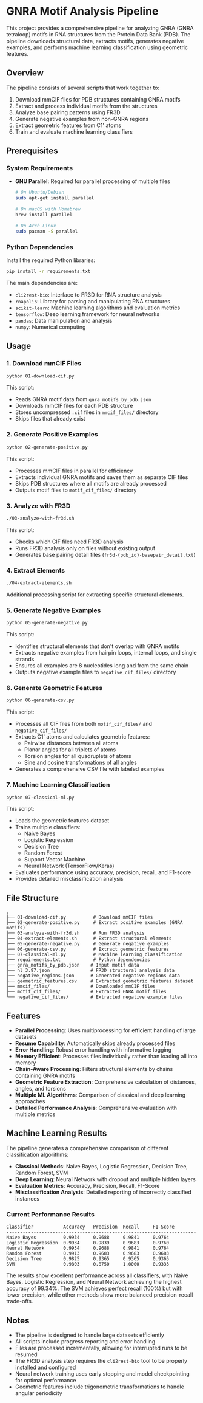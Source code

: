 # GNRA Motif Analysis Pipeline

This project provides a comprehensive pipeline for analyzing GNRA (GNRA tetraloop) motifs in RNA structures from the Protein Data Bank (PDB). The pipeline downloads structural data, extracts motifs, generates negative examples, and performs machine learning classification using geometric features.

## Overview

The pipeline consists of several scripts that work together to:

1. Download mmCIF files for PDB structures containing GNRA motifs
2. Extract and process individual motifs from the structures
3. Analyze base pairing patterns using FR3D
4. Generate negative examples from non-GNRA regions
5. Extract geometric features from C1' atoms
6. Train and evaluate machine learning classifiers

## Prerequisites

### System Requirements

- **GNU Parallel**: Required for parallel processing of multiple files
  ```bash
  # On Ubuntu/Debian
  sudo apt-get install parallel
  
  # On macOS with Homebrew
  brew install parallel
  
  # On Arch Linux
  sudo pacman -S parallel
  ```

### Python Dependencies

Install the required Python libraries:

```bash
pip install -r requirements.txt
```

The main dependencies are:
- `cli2rest-bio`: Interface to FR3D for RNA structure analysis
- `rnapolis`: Library for parsing and manipulating RNA structures
- `scikit-learn`: Machine learning algorithms and evaluation metrics
- `tensorflow`: Deep learning framework for neural networks
- `pandas`: Data manipulation and analysis
- `numpy`: Numerical computing

## Usage

### 1. Download mmCIF Files

```bash
python 01-download-cif.py
```

This script:
- Reads GNRA motif data from `gnra_motifs_by_pdb.json`
- Downloads mmCIF files for each PDB structure
- Stores uncompressed `.cif` files in `mmcif_files/` directory
- Skips files that already exist

### 2. Generate Positive Examples

```bash
python 02-generate-positive.py
```

This script:
- Processes mmCIF files in parallel for efficiency
- Extracts individual GNRA motifs and saves them as separate CIF files
- Skips PDB structures where all motifs are already processed
- Outputs motif files to `motif_cif_files/` directory

### 3. Analyze with FR3D

```bash
./03-analyze-with-fr3d.sh
```

This script:
- Checks which CIF files need FR3D analysis
- Runs FR3D analysis only on files without existing output
- Generates base pairing detail files (`fr3d-{pdb_id}-basepair_detail.txt`)

### 4. Extract Elements

```bash
./04-extract-elements.sh
```

Additional processing script for extracting specific structural elements.

### 5. Generate Negative Examples

```bash
python 05-generate-negative.py
```

This script:
- Identifies structural elements that don't overlap with GNRA motifs
- Extracts negative examples from hairpin loops, internal loops, and single strands
- Ensures all examples are 8 nucleotides long and from the same chain
- Outputs negative example files to `negative_cif_files/` directory

### 6. Generate Geometric Features

```bash
python 06-generate-csv.py
```

This script:
- Processes all CIF files from both `motif_cif_files/` and `negative_cif_files/`
- Extracts C1' atoms and calculates geometric features:
  - Pairwise distances between all atoms
  - Planar angles for all triplets of atoms
  - Torsion angles for all quadruplets of atoms
  - Sine and cosine transformations of all angles
- Generates a comprehensive CSV file with labeled examples

### 7. Machine Learning Classification

```bash
python 07-classical-ml.py
```

This script:
- Loads the geometric features dataset
- Trains multiple classifiers:
  - Naive Bayes
  - Logistic Regression
  - Decision Tree
  - Random Forest
  - Support Vector Machine
  - Neural Network (TensorFlow/Keras)
- Evaluates performance using accuracy, precision, recall, and F1-score
- Provides detailed misclassification analysis

## File Structure

```
.
├── 01-download-cif.py          # Download mmCIF files
├── 02-generate-positive.py     # Extract positive examples (GNRA motifs)
├── 03-analyze-with-fr3d.sh     # Run FR3D analysis
├── 04-extract-elements.sh      # Extract structural elements
├── 05-generate-negative.py     # Generate negative examples
├── 06-generate-csv.py          # Extract geometric features
├── 07-classical-ml.py          # Machine learning classification
├── requirements.txt            # Python dependencies
├── gnra_motifs_by_pdb.json    # Input motif data
├── hl_3.97.json               # FR3D structural analysis data
├── negative_regions.json      # Generated negative regions data
├── geometric_features.csv     # Extracted geometric features dataset
├── mmcif_files/               # Downloaded mmCIF files
├── motif_cif_files/           # Extracted GNRA motif files
└── negative_cif_files/        # Extracted negative example files
```

## Features

- **Parallel Processing**: Uses multiprocessing for efficient handling of large datasets
- **Resume Capability**: Automatically skips already processed files
- **Error Handling**: Robust error handling with informative logging
- **Memory Efficient**: Processes files individually rather than loading all into memory
- **Chain-Aware Processing**: Filters structural elements by chains containing GNRA motifs
- **Geometric Feature Extraction**: Comprehensive calculation of distances, angles, and torsions
- **Multiple ML Algorithms**: Comparison of classical and deep learning approaches
- **Detailed Performance Analysis**: Comprehensive evaluation with multiple metrics

## Machine Learning Results

The pipeline generates a comprehensive comparison of different classification algorithms:

- **Classical Methods**: Naive Bayes, Logistic Regression, Decision Tree, Random Forest, SVM
- **Deep Learning**: Neural Network with dropout and multiple hidden layers
- **Evaluation Metrics**: Accuracy, Precision, Recall, F1-Score
- **Misclassification Analysis**: Detailed reporting of incorrectly classified instances

### Current Performance Results

```
Classifier           Accuracy   Precision  Recall     F1-Score
----------------------------------------------------------------------
Naive Bayes          0.9934     0.9688     0.9841     0.9764
Logistic Regression  0.9934     0.9839     0.9683     0.9760
Neural Network       0.9934     0.9688     0.9841     0.9764
Random Forest        0.9913     0.9683     0.9683     0.9683
Decision Tree        0.9825     0.9365     0.9365     0.9365
SVM                  0.9803     0.8750     1.0000     0.9333
```

The results show excellent performance across all classifiers, with Naive Bayes, Logistic Regression, and Neural Network achieving the highest accuracy of 99.34%. The SVM achieves perfect recall (100%) but with lower precision, while other methods show more balanced precision-recall trade-offs.

## Notes

- The pipeline is designed to handle large datasets efficiently
- All scripts include progress reporting and error handling
- Files are processed incrementally, allowing for interrupted runs to be resumed
- The FR3D analysis step requires the `cli2rest-bio` tool to be properly installed and configured
- Neural network training uses early stopping and model checkpointing for optimal performance
- Geometric features include trigonometric transformations to handle angular periodicity

